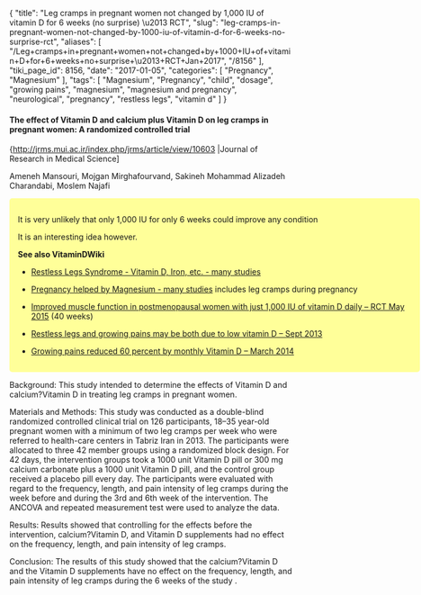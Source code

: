{
    "title": "Leg cramps in pregnant women not changed by 1,000 IU of vitamin D for 6 weeks (no surprise) \u2013 RCT",
    "slug": "leg-cramps-in-pregnant-women-not-changed-by-1000-iu-of-vitamin-d-for-6-weeks-no-surprise-rct",
    "aliases": [
        "/Leg+cramps+in+pregnant+women+not+changed+by+1000+IU+of+vitamin+D+for+6+weeks+no+surprise+\u2013+RCT+Jan+2017",
        "/8156"
    ],
    "tiki_page_id": 8156,
    "date": "2017-01-05",
    "categories": [
        "Pregnancy",
        "Magnesium"
    ],
    "tags": [
        "Magnesium",
        "Pregnancy",
        "child",
        "dosage",
        "growing pains",
        "magnesium",
        "magnesium and pregnancy",
        "neurological",
        "pregnancy",
        "restless legs",
        "vitamin d"
    ]
}


#### The effect of Vitamin D and calcium plus Vitamin D on leg cramps in pregnant women: A randomized controlled trial

{http://jrms.mui.ac.ir/index.php/jrms/article/view/10603 |Journal of Research in Medical Science]

Ameneh Mansouri, Mojgan Mirghafourvand, Sakineh Mohammad Alizadeh Charandabi, Moslem Najafi

<div class="border" style="background-color:#FF9;padding:15px;margin:10px 0;border-radius:5px;width:700px">

It is very unlikely that only 1,000 IU for only 6 weeks could improve any condition

It is an interesting idea however.

 **See also VitaminDWiki** 

* [Restless Legs Syndrome - Vitamin D, Iron, etc. - many studies](/posts/restless-legs-syndrome-vitamin-d-iron-etc-many-studies)

* [Pregnancy helped by Magnesium - many studies](/posts/pregnancy-helped-by-magnesium-many-studies) includes leg cramps during pregnancy

* [Improved muscle function in postmenopausal women with just 1,000 IU of vitamin D daily – RCT May 2015](/posts/improved-muscle-function-in-postmenopausal-women-with-just-1000-iu-of-vitamin-d-daily-rct) (40 weeks)

* [Restless legs and growing pains may be both due to low vitamin D – Sept 2013](/posts/restless-legs-and-growing-pains-may-be-both-due-to-low-vitamin-d)

* [Growing pains reduced 60 percent by monthly Vitamin D – March 2014](/posts/growing-pains-reduced-60-percent-by-monthly-vitamin-d)

</div>

Background: This study intended to determine the effects of Vitamin D and calcium?Vitamin D in treating leg cramps in pregnant women. 

Materials and Methods: This study was conducted as a double-blind randomized controlled clinical trial on 126 participants, 18–35 year-old pregnant women with a minimum of two leg cramps per week who were referred to health-care centers in Tabriz Iran in 2013. The participants were allocated to three 42 member groups using a randomized block design. For 42 days, the intervention groups took a 1000 unit Vitamin D pill or 300 mg calcium carbonate plus a 1000 unit Vitamin D pill, and the control group received a placebo pill every day. The participants were evaluated with regard to the frequency, length, and pain intensity of leg cramps during the week before and during the 3rd and 6th week of the intervention. The ANCOVA and repeated measurement test were used to analyze the data. 

Results: Results showed that controlling for the effects before the intervention, calcium?Vitamin D, and Vitamin D supplements had no effect on the frequency, length, and pain intensity of leg cramps. 

Conclusion: The results of this study showed that the calcium?Vitamin D and the Vitamin D supplements have no effect on the frequency, length, and pain intensity of leg cramps during the 6 weeks of the study .